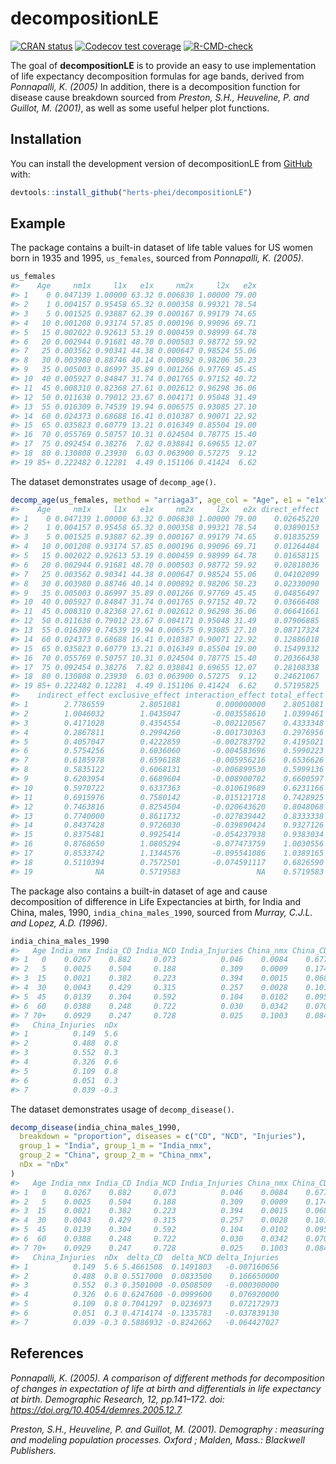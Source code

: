 
<!-- README.md is generated from README.Rmd. Please edit that file -->

# decompositionLE

<!-- badges: start -->

[![CRAN
status](https://www.r-pkg.org/badges/version/decompositionLE)](https://CRAN.R-project.org/package=decompositionLE)
[![Codecov test
coverage](https://codecov.io/gh/herts-phei/decompositionLE/graph/badge.svg)](https://app.codecov.io/gh/herts-phei/decompositionLE)
[![R-CMD-check](https://github.com/herts-phei/decompositionLE/actions/workflows/R-CMD-check.yaml/badge.svg)](https://github.com/herts-phei/decompositionLE/actions/workflows/R-CMD-check.yaml)
<!-- badges: end -->

The goal of **decompositionLE** is to provide an easy to use
implementation of life expectancy decomposition formulas for age bands,
derived from *Ponnapalli, K. (2005)* In addition, there is a
decomposition function for disease cause breakdown sourced from
*Preston, S.H., Heuveline, P. and Guillot, M. (2001)*, as well as some
useful helper plot functions.

## Installation

You can install the development version of decompositionLE from
[GitHub](https://github.com/) with:

``` r
devtools::install_github("herts-phei/decompositionLE")
```

## Example

The package contains a built-in dataset of life table values for US
women born in 1935 and 1995, `us_females`, sourced from *Ponnapalli, K.
(2005)*.

``` r
us_females
#>    Age     nm1x     l1x   e1x     nm2x     l2x   e2x
#> 1    0 0.047139 1.00000 63.32 0.006830 1.00000 79.00
#> 2    1 0.004157 0.95458 65.32 0.000358 0.99321 78.54
#> 3    5 0.001525 0.93887 62.39 0.000167 0.99179 74.65
#> 4   10 0.001208 0.93174 57.85 0.000196 0.99096 69.71
#> 5   15 0.002022 0.92613 53.19 0.000459 0.98999 64.78
#> 6   20 0.002944 0.91681 48.70 0.000503 0.98772 59.92
#> 7   25 0.003562 0.90341 44.38 0.000647 0.98524 55.06
#> 8   30 0.003980 0.88746 40.14 0.000892 0.98206 50.23
#> 9   35 0.005003 0.86997 35.89 0.001266 0.97769 45.45
#> 10  40 0.005927 0.84847 31.74 0.001765 0.97152 40.72
#> 11  45 0.008310 0.82368 27.61 0.002612 0.96298 36.06
#> 12  50 0.011638 0.79012 23.67 0.004171 0.95048 31.49
#> 13  55 0.016309 0.74539 19.94 0.006575 0.93085 27.10
#> 14  60 0.024373 0.68688 16.41 0.010387 0.90071 22.92
#> 15  65 0.035823 0.60779 13.21 0.016349 0.85504 19.00
#> 16  70 0.055769 0.50757 10.31 0.024504 0.78775 15.40
#> 17  75 0.092454 0.38276  7.82 0.038841 0.69655 12.07
#> 18  80 0.130808 0.23930  6.03 0.063900 0.57275  9.12
#> 19 85+ 0.222482 0.12281  4.49 0.151106 0.41424  6.62
```

The dataset demonstrates usage of `decomp_age()`.

``` r
decomp_age(us_females, method = "arriaga3", age_col = "Age", e1 = "e1x", e2 = "e2x", l1 = "l1x", l2 = "l2x")
#>    Age     nm1x     l1x   e1x     nm2x     l2x   e2x direct_effect
#> 1    0 0.047139 1.00000 63.32 0.006830 1.00000 79.00    0.02645220
#> 2    1 0.004157 0.95458 65.32 0.000358 0.99321 78.54    0.03890153
#> 3    5 0.001525 0.93887 62.39 0.000167 0.99179 74.65    0.01835259
#> 4   10 0.001208 0.93174 57.85 0.000196 0.99096 69.71    0.01264484
#> 5   15 0.002022 0.92613 53.19 0.000459 0.98999 64.78    0.01658115
#> 6   20 0.002944 0.91681 48.70 0.000503 0.98772 59.92    0.02818036
#> 7   25 0.003562 0.90341 44.38 0.000647 0.98524 55.06    0.04102099
#> 8   30 0.003980 0.88746 40.14 0.000892 0.98206 50.23    0.02330090
#> 9   35 0.005003 0.86997 35.89 0.001266 0.97769 45.45    0.04856497
#> 10  40 0.005927 0.84847 31.74 0.001765 0.97152 40.72    0.03666408
#> 11  45 0.008310 0.82368 27.61 0.002612 0.96298 36.06    0.06641661
#> 12  50 0.011638 0.79012 23.67 0.004171 0.95048 31.49    0.07906885
#> 13  55 0.016309 0.74539 19.94 0.006575 0.93085 27.10    0.08717324
#> 14  60 0.024373 0.68688 16.41 0.010387 0.90071 22.92    0.12886018
#> 15  65 0.035823 0.60779 13.21 0.016349 0.85504 19.00    0.15499332
#> 16  70 0.055769 0.50757 10.31 0.024504 0.78775 15.40    0.20366438
#> 17  75 0.092454 0.38276  7.82 0.038841 0.69655 12.07    0.28108338
#> 18  80 0.130808 0.23930  6.03 0.063900 0.57275  9.12    0.24621067
#> 19 85+ 0.222482 0.12281  4.49 0.151106 0.41424  6.62    0.57195825
#>    indirect_effect exclusive_effect interaction_effect total_effect
#> 1        2.7786559        2.8051081        0.000000000    2.8051081
#> 2        1.0046032        1.0435047       -0.003558610    1.0399461
#> 3        0.4171028        0.4354554       -0.002120567    0.4333348
#> 4        0.2867811        0.2994260       -0.001730363    0.2976956
#> 5        0.4057047        0.4222859       -0.002783792    0.4195021
#> 6        0.5754256        0.6036060       -0.004583696    0.5990223
#> 7        0.6185978        0.6596188       -0.005956216    0.6536626
#> 8        0.5835122        0.6068131       -0.006899530    0.5999136
#> 9        0.6203954        0.6689604       -0.008900702    0.6600597
#> 10       0.5970722        0.6337363       -0.010619689    0.6231166
#> 11       0.6915976        0.7580142       -0.015121718    0.7428925
#> 12       0.7463816        0.8254504       -0.020643620    0.8048068
#> 13       0.7740000        0.8611732       -0.027839442    0.8333338
#> 14       0.8437428        0.9726030       -0.039890424    0.9327126
#> 15       0.8375481        0.9925414       -0.054237938    0.9383034
#> 16       0.8768650        1.0805294       -0.077473759    1.0030556
#> 17       0.8533742        1.1344576       -0.095541086    1.0389165
#> 18       0.5110394        0.7572501       -0.074591117    0.6826590
#> 19              NA        0.5719583                 NA    0.5719583
```

The package also contains a built-in dataset of age and cause
decomposition of difference in Life Expectancies at birth, for India and
China, males, 1990, `india_china_males_1990`, sourced from *Murray,
C.J.L. and Lopez, A.D. (1996)*.

``` r
india_china_males_1990
#>   Age India_nmx India_CD India_NCD India_Injuries China_nmx China_CD China_NCD
#> 1   0    0.0267    0.882     0.073          0.046    0.0084    0.677     0.174
#> 2   5    0.0025    0.504     0.188          0.309    0.0009    0.174     0.337
#> 3  15    0.0021    0.382     0.223          0.394    0.0015    0.068     0.380
#> 4  30    0.0043    0.429     0.315          0.257    0.0028    0.101     0.573
#> 5  45    0.0139    0.304     0.592          0.104    0.0102    0.095     0.796
#> 6  60    0.0388    0.248     0.722          0.030    0.0342    0.070     0.879
#> 7 70+    0.0929    0.247     0.728          0.025    0.1003    0.084     0.877
#>   China_Injuries  nDx
#> 1          0.149  5.6
#> 2          0.488  0.8
#> 3          0.552  0.3
#> 4          0.326  0.6
#> 5          0.109  0.8
#> 6          0.051  0.3
#> 7          0.039 -0.3
```

The dataset demonstrates usage of `decomp_disease()`.

``` r
decomp_disease(india_china_males_1990,
  breakdown = "proportion", diseases = c("CD", "NCD", "Injuries"),
  group_1 = "India", group_1_m = "India_nmx", 
  group_2 = "China", group_2_m = "China_nmx", 
  nDx = "nDx"
)
#>   Age India_nmx India_CD India_NCD India_Injuries China_nmx China_CD China_NCD
#> 1   0    0.0267    0.882     0.073          0.046    0.0084    0.677     0.174
#> 2   5    0.0025    0.504     0.188          0.309    0.0009    0.174     0.337
#> 3  15    0.0021    0.382     0.223          0.394    0.0015    0.068     0.380
#> 4  30    0.0043    0.429     0.315          0.257    0.0028    0.101     0.573
#> 5  45    0.0139    0.304     0.592          0.104    0.0102    0.095     0.796
#> 6  60    0.0388    0.248     0.722          0.030    0.0342    0.070     0.879
#> 7 70+    0.0929    0.247     0.728          0.025    0.1003    0.084     0.877
#>   China_Injuries  nDx  delta_CD  delta_NCD delta_Injuries
#> 1          0.149  5.6 5.4661508  0.1491803   -0.007160656
#> 2          0.488  0.8 0.5517000  0.0833500    0.166650000
#> 3          0.552  0.3 0.3501000 -0.0508500   -0.000300000
#> 4          0.326  0.6 0.6247600 -0.0999600    0.076920000
#> 5          0.109  0.8 0.7041297  0.0236973    0.072172973
#> 6          0.051  0.3 0.4714174 -0.1335783   -0.037839130
#> 7          0.039 -0.3 0.5886932 -0.8242662   -0.064427027
```

## References

*Ponnapalli, K. (2005). A comparison of different methods for
decomposition of changes in expectation of life at birth and
differentials in life expectancy at birth. Demographic Research, 12,
pp.141–172. doi: <https://doi.org/10.4054/demres.2005.12.7>.*

*Preston, S.H., Heuveline, P. and Guillot, M. (2001). Demography :
measuring and modeling population processes. Oxford ; Malden, Mass.:
Blackwell Publishers.*
